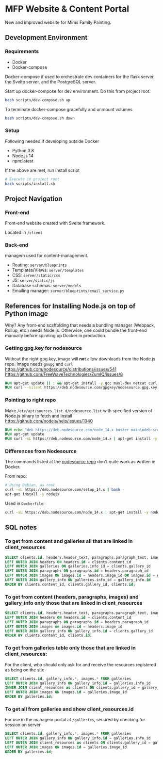 # MFP Website & Content Portal

New and improved website for Mims Family Painting.

## Development Environment

### Requirements

- Docker
- Docker-compose

Docker-compose if used to orchestrate dev containers for the flask server, the Svelte server, and the PostgreSQL server.

Start up docker-compose for dev environment. Do this from project root.

```bash
bash scripts/dev-compose.sh up
```

To terminate docker-compose gracefully and unmount volumes

```bash
bash scripts/dev-compose.sh down
```

### Setup

Following needed if developing outside Docker

- Python 3.8
- Node.js 14
- npm:latest

If the above are met, run install script

```bash
# Execute in project root
bash scripts/install.sh
```

## Project Navigation

### Front-end

Front-end website created with Svelte framework.

Located in `/client`

### Back-end

managem used for content-management.

- Routing: `server/blueprints`
- Templates/Views: `server/templates`
- CSS: `server/static/css`
- JS: `server/static/js`
- Database schemas: `server/models`
- Emailing manager: `server/blueprints/email_service.py`

## References for Installing Node.js on top of Python image

Why? Any front-end scaffolding that needs a bundling manager (Webpack, Rollup, etc.) needs Node.js. Otherwise, one could bundle the front-end manually before spinning up Docker in production.

### Getting gpg.key for nodesource

Without the right gpg.key, image will **not** allow downloads from the Node.js repo. Image needs `gnupg` and `curl`
https://github.com/nodesource/distributions/issues/541
https://github.com/FreeWaveTechnologies/ZumIQ/issues/8

```Dockerfile
RUN apt-get update || : && apt-get install -y gcc musl-dev netcat curl gnupg
RUN curl --silent https://deb.nodesource.com/gpgkey/nodesource.gpg.key | apt-key add -
```

### Pointing to right repo

Make `/etc/apt/sources.list.d/nodesource.list` with specified version of Node.js binary to fetch and install
https://github.com/nodejs/help/issues/1040

```Dockerfile
RUN echo "deb https://deb.nodesource.com/node_14.x buster main\ndeb-src https://deb.nodesource.com/node_14.x buster main" > /etc/apt/sources.list.d/nodesource.list
RUN apt-get update
RUN curl -sL https://deb.nodesource.com/node_14.x | apt-get install -y nodejs
```

### Differences from Nodesource

The commands listed at the [nodesource repo](https://github.com/nodesource/distributions) don't quite work as written in Docker.

From repo:

```bash
# Using Debian, as root
curl -sL https://deb.nodesource.com/setup_14.x | bash -
apt-get install -y nodejs
```

Used in `Dockerfile`:

```bash
curl -sL https://deb.nodesource.com/node_14.x | apt-get install -y nodejs
```

## SQL notes

### To get from content and galleries all that are linked in client_resources

```sql
SELECT clients.id, headers.header_text, paragraphs.paragraph_text, images.image_name, images.image_link, gallery_info.gallery_name, gallery_info.description FROM client_resources as clients
LEFT OUTER JOIN headers ON headers.id = clients.content_id
LEFT OUTER JOIN galleries ON galleries.info_id = clients.gallery_id
LEFT OUTER JOIN paragraphs ON paragraphs.id = headers.paragraph_id
LEFT OUTER JOIN images ON images.id = headers.image_id OR images.id = galleries.image_id
LEFT OUTER JOIN gallery_info ON galleries.info_id = gallery_info.id
ORDER BY clients.content_id, clients.gallery_id, clients.id;
```

### To get from content (headers, paragraphs, images) and gallery_info only those that are linked in client_resources

```sql
SELECT clients.id, headers.header_text, paragraphs.paragraph_text, images.image_name, images.image_link, gallery_info.gallery_name, gallery_info.description FROM client_resources as clients
LEFT OUTER JOIN headers ON headers.id = clients.content_id
LEFT OUTER JOIN paragraphs ON paragraphs.id = headers.paragraph_id
LEFT OUTER JOIN images on images.id = headers.image_id
LEFT OUTER JOIN gallery_info ON gallery_info.id = clients.gallery_id
ORDER BY clients.content_id, clients.id;
```

### To get from galleries table only those that are linked in client_resources:

For the client, who should only ask for and receive the resources registered as being on the site

```sql
SELECT clients.id, gallery_info.*, images.* FROM galleries
LEFT OUTER JOIN gallery_info ON gallery_info.id = galleries.info_id
INNER JOIN client_resources as clients ON clients.gallery_id = gallery_info.id
LEFT OUTER JOIN images ON images.id = galleries.image_id
ORDER BY galleries.id;
```

### To get all from galleries and show client_resources.id

For use in the managem portal at ```/galleries```, secured by checking for session on server

```sql
SELECT clients.id, gallery_info.*, images.* FROM galleries
LEFT OUTER JOIN gallery_info ON gallery_info.id = galleries.info_id
LEFT OUTER JOIN client_resources as clients ON clients.gallery_id = gallery_info.id
LEFT OUTER JOIN images ON images.id = galleries.image_id
ORDER BY galleries.id;
```
